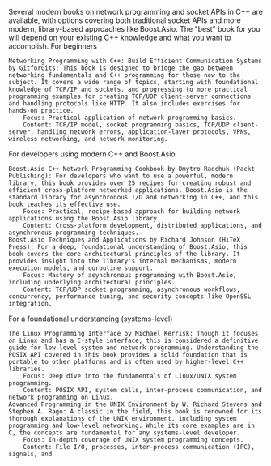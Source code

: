 Several modern books on network programming and socket APIs in C++ are available, with options covering both traditional socket APIs and more modern, library-based approaches like
Boost.Asio. The "best" book for you will depend on your existing C++ knowledge and what you want to accomplish. 
For beginners

    Networking Programming with C++: Build Efficient Communication Systems by GitforGits: This book is designed to bridge the gap between networking fundamentals and C++ programming for those new to the subject. It covers a wide range of topics, starting with foundational knowledge of TCP/IP and sockets, and progressing to more practical programming examples for creating TCP/UDP client-server connections and handling protocols like HTTP. It also includes exercises for hands-on practice.
        Focus: Practical application of network programming basics.
        Content: TCP/IP model, socket programming basics, TCP/UDP client-server, handling network errors, application-layer protocols, VPNs, wireless networking, and network monitoring. 

For developers using modern C++ and Boost.Asio

    Boost.Asio C++ Network Programming Cookbook by Dmytro Radchuk (Packt Publishing): For developers who want to use a powerful, modern library, this book provides over 25 recipes for creating robust and efficient cross-platform networked applications. Boost.Asio is the standard library for asynchronous I/O and networking in C++, and this book teaches its effective use.
        Focus: Practical, recipe-based approach for building network applications using the Boost.Asio library.
        Content: Cross-platform development, distributed applications, and asynchronous programming techniques.
    Boost.Asio Techniques and Applications by Richard Johnson (HiTeX Press): For a deep, foundational understanding of Boost.Asio, this book covers the core architectural principles of the library. It provides insight into the library's internal mechanisms, modern execution models, and coroutine support.
        Focus: Mastery of asynchronous programming with Boost.Asio, including underlying architectural principles.
        Content: TCP/UDP socket programming, asynchronous workflows, concurrency, performance tuning, and security concepts like OpenSSL integration. 

For a foundational understanding (systems-level)

    The Linux Programming Interface by Michael Kerrisk: Though it focuses on Linux and has a C-style interface, this is considered a definitive guide for low-level system and network programming. Understanding the POSIX API covered in this book provides a solid foundation that is portable to other platforms and is often used by higher-level C++ libraries.
        Focus: Deep dive into the fundamentals of Linux/UNIX system programming.
        Content: POSIX API, system calls, inter-process communication, and network programming on Linux.
    Advanced Programming in the UNIX Environment by W. Richard Stevens and Stephen A. Rago: A classic in the field, this book is renowned for its thorough explanations of the UNIX environment, including system programming and low-level networking. While its core examples are in C, the concepts are fundamental for any systems-level developer.
        Focus: In-depth coverage of UNIX system programming concepts.
        Content: File I/O, processes, inter-process communication (IPC), signals, and 
